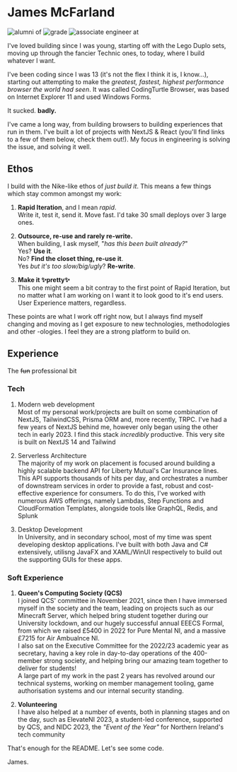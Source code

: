 # James McFarland

![alumni of](https://img.shields.io/badge/studying_at-qub-red)   ![grade](https://img.shields.io/badge/1st_class-blue)  ![associate engineer at](https://img.shields.io/badge/liberty_IT-yellow)


I've loved building since I was young, starting off with the Lego Duplo sets, moving up through the fancier Technic ones, to today, where I build whatever I want.

I've been coding since I was 13 (it's not the flex I think it is, I know...), starting out attempting to make the *greatest, fastest, highest performance browser the world had seen*. It was called CodingTurtle Browser, was based on Internet Explorer 11 and used Windows Forms.

It sucked. **badly.**

I've came a long way, from building browsers to building experiences that run in them. I've built a lot of projects with NextJS & React (you'll find links to a few of them below, check them out!). My focus in engineering is solving the issue, and solving it well. 

## Ethos

I build with the Nike-like ethos of *just build it*. This means a few things which stay common amongst my work: 

1. **Rapid Iteration**, and I mean *rapid*.\
 Write it, test it, send it. Move fast. I'd take 30 small deploys over 3 large ones.

2. **Outsource, re-use and rarely re-write.** \
When building, I ask myself, "*has this been built already?*"\
    Yes? **Use it**.\
    No? **Find the closet thing, re-use it**. \
    Yes *but it's too slow/big/ugly*? **Re-write**.

3. **Make it ✨pretty✨** \
    This one might seem a bit contray to the first point of Rapid Iteration, but no matter what I am working on I want it to look good to it's end users. User Experience matters, regardless.


These points are what I work off right now, but I always find myself changing and moving as I get exposure to new technologies, methodologies and other -ologies. I feel they are a strong platform to build on.

## Experience

The ~~fun~~ professional bit

### Tech

1. Modern web development \
    Most of my personal work/projects are built on some combination of NextJS, TailwindCSS, Prisma ORM and, more recently, TRPC. I've had a few years of NextJS behind me, however only began using the other tech in early 2023. I find this stack *incredibly* productive. This very site is built on NextJS 14 and Tailwind

2. Serverless Architecture \
    The majority of my work on placement is focused around building a highly scalable backend API for Liberty Mutual's Car Insurance lines. This API supports thousands of hits per day, and orchestrates a number of downstream services in order to provide a fast, robust and cost-effective experience for consumers.
    To do this, I've worked with numerous AWS offerings, namely Lambdas, Step Functions and CloudFormation Templates, alongside tools like GraphQL, Redis, and Splunk

3. Desktop Development \
    In University, and in secondary school, most of my time was spent developing desktop applications. I've built with both Java and C# extensively, utilisng JavaFX and XAML/WinUI respectively to build out the supporting GUIs for these apps. 

### Soft Experience

1. **Queen's Computing Society (QCS)**\
    I joined QCS' committee in November 2021, since then I have immersed myself in the society and the team, leading on projects such as our Minecraft Server, which helped bring student together during our University lockdown, and our hugely successful annual EEECS Formal, from which we raised £5400 in 2022 for Pure Mental NI, and a massive £7215 for Air Ambualnce NI.\
    I also sat on the Executive Committee for the 2022/23 academic year as secretary, having a key role in day-to-day operations of the 400-member strong society, and helping bring our amazing team together to deliver for students!\
    A large part of my work in the past 2 years has revolved around our technical systems, working on member management tooling, game authorisation systems and our internal security standing.

2. **Volunteering**\
    I have also helped at a number of events, both in planning stages and on the day, such as ElevateNI 2023, a student-led conference, supported by QCS, and NIDC 2023, the *"Event of the Year"* for Northern Ireland's tech community


That's enough for the README. Let's see some code.

James.
